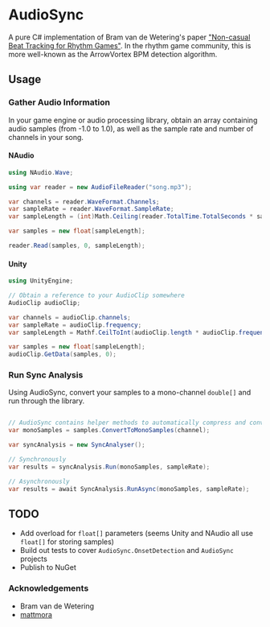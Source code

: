 # AudioSync

A pure C# implementation of Bram van de Wetering's paper ["Non-casual Beat Tracking for Rhythm Games"](https://github.com/nathanstep55/bpm-offset-detector/blob/main/original-paper/report.pdf). In the rhythm game community, this is more well-known as the ArrowVortex BPM detection algorithm.

## Usage

### Gather Audio Information

In your game engine or audio processing library, obtain an array containing audio samples (from -1.0 to 1.0), as well as the sample rate and number of channels in your song.

#### NAudio

```cs
using NAudio.Wave;

using var reader = new AudioFileReader("song.mp3");

var channels = reader.WaveFormat.Channels;
var sampleRate = reader.WaveFormat.SampleRate;
var sampleLength = (int)Math.Ceiling(reader.TotalTime.TotalSeconds * sampleRate);

var samples = new float[sampleLength];

reader.Read(samples, 0, sampleLength);
```

#### Unity

```cs
using UnityEngine;

// Obtain a reference to your AudioClip somewhere
AudioClip audioClip;

var channels = audioClip.channels;
var sampleRate = audioClip.frequency;
var sampleLength = Mathf.CeilToInt(audioClip.length * audioClip.frequency);

var samples = new float[sampleLength];
audioClip.GetData(samples, 0);
```

### Run Sync Analysis

Using AudioSync, convert your samples to a mono-channel `double[]` and run through the library.

```cs

// AudioSync contains helper methods to automatically compress and convert your samples to a mono-channel double[]
var monoSamples = samples.ConvertToMonoSamples(channel);

var syncAnalysis = new SyncAnalyser();

// Synchronously
var results = syncAnalysis.Run(monoSamples, sampleRate);

// Asynchronously
var results = await SyncAnalysis.RunAsync(monoSamples, sampleRate);
```

## TODO

- Add overload for `float[]` parameters (seems Unity and NAudio all use `float[]` for storing samples)
- Build out tests to cover `AudioSync.OnsetDetection` and `AudioSync` projects
- Publish to NuGet

### Acknowledgements

- Bram van de Wetering
- [mattmora](https://github.com/mattmora)